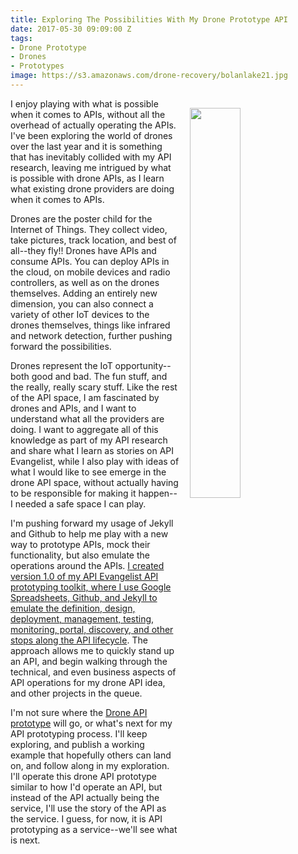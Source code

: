 ```yaml
---
title: Exploring The Possibilities With My Drone Prototype API
date: 2017-05-30 09:09:00 Z
tags:
- Drone Prototype
- Drones
- Prototypes
image: https://s3.amazonaws.com/drone-recovery/bolanlake21.jpg
---
```


<p><img src="https://s3.amazonaws.com/drone-recovery/bolanlake21.jpg" align="right" width="40%" style="padding: 15px;" /></p>I enjoy playing with what is possible when it comes to APIs, without all the overhead of actually operating the APIs. I've been exploring the world of drones over the last year and it is something that has inevitably collided with my API research, leaving me intrigued by what is possible with drone APIs, as I learn what existing drone providers are doing when it comes to APIs. 

Drones are the poster child for the Internet of Things. They collect video, take pictures, track location, and best of all--they fly!! Drones have APIs and consume APIs. You can deploy APIs in the cloud, on mobile devices and radio controllers, as well as on the drones themselves. Adding an entirely new dimension, you can also connect a variety of other IoT devices to the drones themselves, things like infrared and network detection, further pushing forward the possibilities.

Drones represent the IoT opportunity--both good and bad. The fun stuff, and the really, really scary stuff. Like the rest of the API space, I am fascinated by drones and APIs, and I want to understand what all the providers are doing. I want to aggregate all of this knowledge as part of my API research and share what I learn as stories on API Evangelist, while I also play with ideas of what I would like to see emerge in the drone API space, without actually having to be responsible for making it happen--I needed a safe space I can play. 

I'm pushing forward my usage of Jekyll and Github to help me play with a new way to prototype APIs, mock their functionality, but also emulate the operations around the APIs. [I created version 1.0 of my API Evangelist API prototyping toolkit, where I use Google Spreadsheets, Github, and Jekyll to emulate the definition, design, deployment, management, testing, monitoring, portal, discovery, and other stops along the API lifecycle](http://drone.prototype.apievangelist.com/). The approach allows me to quickly stand up an API, and begin walking through the technical, and even business aspects of API operations for my drone API idea, and other projects in the queue.

I'm not sure where the [Drone API prototype](http://drone.prototype.apievangelist.com/) will go, or what's next for my API prototyping process. I'll keep exploring, and publish a working example that hopefully others can land on, and follow along in my exploration. I'll operate this drone API prototype similar to how I'd operate an API, but instead of the API actually being the service, I'll use the story of the API as the service. I guess, for now, it is API prototyping as a service--we'll see what is next.